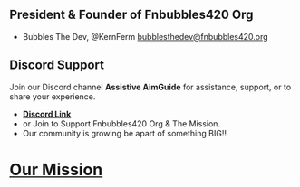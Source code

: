 ## President & Founder of Fnbubbles420 Org
- Bubbles The Dev, @KernFerm
[bubblesthedev@fnbubbles420.org](bubblesthedev@fnbubbles420.org)

## Discord Support
Join our Discord channel **Assistive AimGuide** for assistance, support, or to share your experience.  

- **[Discord Link](https://discord.gg/eCGpWUf5aR)**
- or Join to Support Fnbubbles420 Org & The Mission.
- Our community is growing be apart of something BIG!!

# [Our Mission](https://www.fnbubbles420.org/ourmission)
